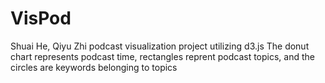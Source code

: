 # VisPod
Shuai He, Qiyu Zhi
podcast visualization project utilizing d3.js
The donut chart represents podcast time, rectangles reprent podcast topics, and the circles are keywords belonging to topics

